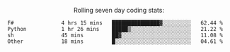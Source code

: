 <!--<p align="center">
  <img width="auto" src ="https://github-readme-stats.vercel.app/api/top-langs/?username=syrkis&layout=compact&hide_border=true&theme=darcula&bg_color=00000000&langs_count=6&hide=jupyter%20notebook,JavaScript,HTML" width = 400>
      <img src ="https://github-readme-streak-stats.herokuapp.com?user=syrkis&theme=darcula&hide_border=true&background=FFFFFF00" width = 400>

</p>-->
<p align="center">Rolling seven day coding stats:</p>
<!--START_SECTION:waka-->

```text
F#               4 hrs 15 mins   ███████████████▓░░░░░░░░░   62.44 %
Python           1 hr 26 mins    █████▒░░░░░░░░░░░░░░░░░░░   21.22 %
sh               45 mins         ██▓░░░░░░░░░░░░░░░░░░░░░░   11.08 %
Other            18 mins         █░░░░░░░░░░░░░░░░░░░░░░░░   04.61 %
```

<!--END_SECTION:waka-->
